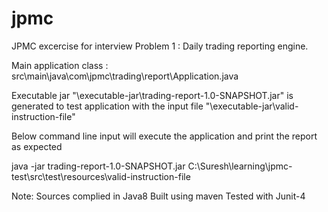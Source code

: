 # jpmc
JPMC excercise for interview
Problem 1 : Daily trading reporting engine.

Main application class : src\main\java\com\jpmc\trading\report\Application.java

Executable jar "\executable-jar\trading-report-1.0-SNAPSHOT.jar" is generated to test application with the input file "\executable-jar\valid-instruction-file"

Below command line input will execute the application and print the report as expected

java -jar trading-report-1.0-SNAPSHOT.jar C:\Suresh\learning\jpmc-test\src\test\resources\valid-instruction-file


Note: 
Sources complied in Java8
Built using maven
Tested with Junit-4
